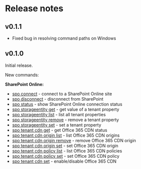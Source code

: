 # Release notes

## v0.1.1

- Fixed bug in resolving command paths on Windows

## v0.1.0

Initial release.

New commands:

**SharePoint Online:**

- [spo connect](../cmd/spo/connect.md) - connect to a SharePoint Online site
- [spo disconnect](../cmd/spo/disconnect.md) - disconnect from SharePoint
- [spo status](../cmd/spo/status.md) - show SharePoint Online connection status
- [spo storageentity get](../cmd/spo/storageentity-get.md) - get value of a tenant property
- [spo storageentity list](../cmd/spo/storageentity-list.md) - list all tenant properties
- [spo storageentity remove](../cmd/spo/storageentity-remove.md) - remove a tenant property
- [spo storageentity set](../cmd/spo/storageentity-set.md) - set a tenant property
- [spo tenant cdn get](../cmd/spo/tenant-cdn-get.md) - get Office 365 CDN status
- [spo tenant cdn origin list](../cmd/spo/tenant-cdn-origin-list.md) - list Office 365 CDN origins
- [spo tenant cdn origin remove](../cmd/spo/tenant-cdn-origin-remove.md) - remove Office 365 CDN origin
- [spo tenant cdn origin set](../cmd/spo/tenant-cdn-origin-set.md) - set Office 365 CDN origin
- [spo tenant cdn policy list](../cmd/spo/tenant-cdn-policy-list.md) - list Office 365 CDN policies
- [spo tenant cdn policy set](../cmd/spo/tenant-cdn-policy-set.md) - set Office 365 CDN policy
- [spo tenant cdn set](../cmd/spo/tenant-cdn-set.md) - enable/disable Office 365 CDN